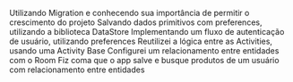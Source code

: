 Utilizando Migration e conhecendo sua importância de permitir o crescimento do projeto
Salvando dados primitivos com preferences, utilizando a biblioteca DataStore
Implementando um fluxo de autenticação de usuário, utilizando preferences
Reutilizei a lógica entre as Activities, usando uma Activity Base
Configurei um relacionamento entre entidades com o Room
Fiz coma que o app salve e busque produtos de um usuário com relacionamento entre entidades